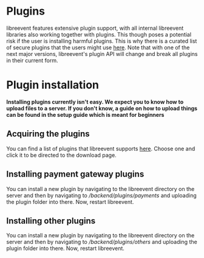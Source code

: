 # Plugins

libreevent features extensive plugin support, with all internal libreevent libraries also working together with plugins. This though poses a potential risk if the user is installing harmful plugins. This is why there is a curated list of secure plugins that the users might use [here](/plugins). Note that with one of the next major versions, libreevent's plugin API will change and break all plugins in their current form.

# Plugin installation

**Installing plugins currently isn't easy. We expect you to know how to upload files to a server. If you don't know, a guide on how to upload things can be found in the setup guide which is meant for beginners**

## Acquiring the plugins
You can find a list of plugins that libreevent supports [here](/plugins). Choose one and click it to be directed to the download page. 

## Installing payment gateway plugins
You can install a new plugin by navigating to the libreevent directory on the server and then by navigating to */backend/plugins/payments* and uploading the plugin folder into there. Now, restart libreevent.

## Installing other plugins
You can install a new plugin by navigating to the libreevent directory on the server and then by navigating to */backend/plugins/others* and uploading the plugin folder into there. Now, restart libreevent.